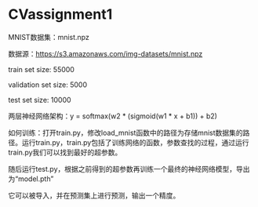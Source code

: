 # CVassignment1
MNIST数据集：mnist.npz

数据源：https://s3.amazonaws.com/img-datasets/mnist.npz

train set size: 55000

validation set size: 5000

test set size: 10000


两层神经网络架构：y = softmax(w2 * (sigmoid(w1 * x + b1)) + b2)

如何训练：打开train.py，修改load_mnist函数中的路径为存储mnist数据集的路径。运行train.py，train.py包括了训练网络的函数，参数查找的过程，通过运行train.py我们可以找到最好的超参数。

随后运行test.py，根据之前得到的超参数再训练一个最终的神经网络模型，导出为“model.pth”

它可以被导入，并在预测集上进行预测，输出一个精度。
